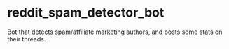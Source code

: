 # reddit_spam_detector_bot
Bot that detects spam/affiliate marketing authors, and posts some stats on their threads.
